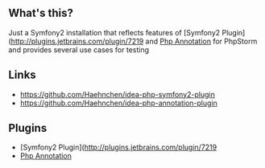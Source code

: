 What's this?
-----------
Just a Symfony2 installation that reflects features of [Symfony2 Plugin](http://plugins.jetbrains.com/plugin/7219 and [Php Annotation](http://plugins.jetbrains.com/plugin/7320) for PhpStorm and provides several use cases for testing


Links
-----------
* https://github.com/Haehnchen/idea-php-symfony2-plugin
* https://github.com/Haehnchen/idea-php-annotation-plugin

Plugins
-----------
* [Symfony2 Plugin](http://plugins.jetbrains.com/plugin/7219
* [Php Annotation](http://plugins.jetbrains.com/plugin/7320)